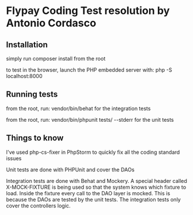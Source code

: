 
# Flypay Coding Test resolution by Antonio Cordasco

## Installation

simply run composer install from the root

to test in the browser, launch the PHP embedded server with: php -S localhost:8000

## Running tests

from the root, run: vendor/bin/behat for the integration tests

from the root, run: vendor/bin/phpunit tests/ --stderr for the unit tests

## Things to know

I've used php-cs-fixer in PhpStorm to quickly fix all the coding standard issues

Unit tests are done with PHPUnit and cover the DAOs

Integration tests are done with Behat and Mockery. A special header called X-MOCK-FIXTURE is being used
so that the system knows which fixture to load. Inside the fixture every call to the DAO layer is mocked.
This is because the DAOs are tested by the unit tests. The integration tests only cover the controllers logic.

